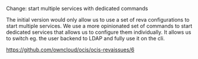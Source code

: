 Change: start multiple services with dedicated commands

The initial version would only allow us to use a set of reva configurations to start multiple services.
We use a more opinionated set of commands to start dedicated services that allows us to configure them individually.
It allows us to switch eg. the user backend to LDAP and fully use it on the cli.

https://github.com/owncloud/ocis/ocis-revaissues/6
